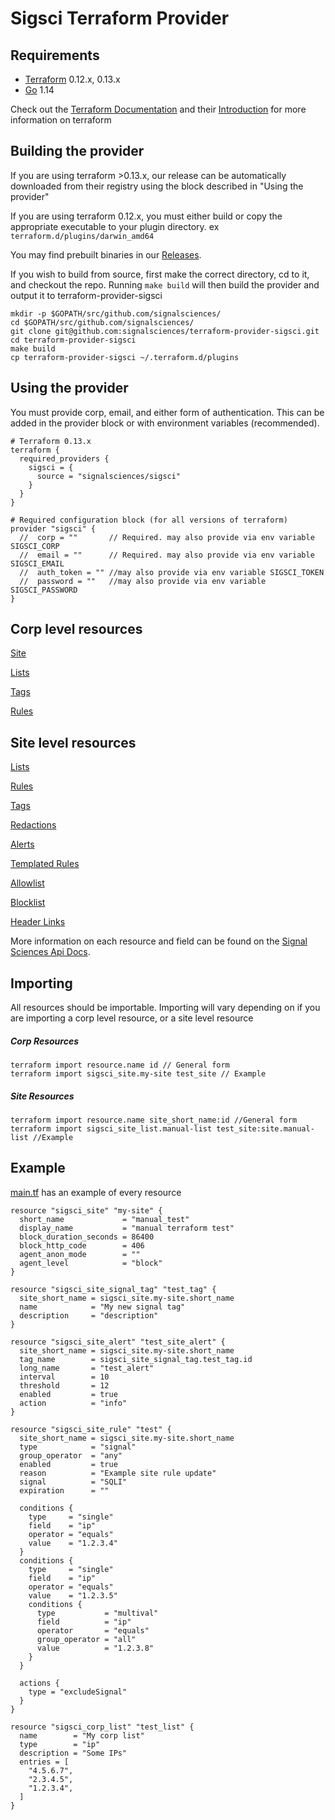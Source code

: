 # Sigsci Terraform Provider

## Requirements
* [Terraform](https://www.terraform.io/downloads.html) 0.12.x, 0.13.x
* [Go](https://golang.org/doc/install) 1.14

Check out the [Terraform Documentation](https://www.terraform.io/docs/configuration/index.html) and their [Introduction](https://www.terraform.io/intro/index.html) for more information on terraform

## Building the provider
If you are using terraform >0.13.x, our release can be automatically downloaded from their registry using the block described in "Using the provider"
 

If you are using terraform 0.12.x, you must either build or copy the appropriate executable to your plugin directory. ex `terraform.d/plugins/darwin_amd64`

You may find prebuilt binaries in our [Releases](https://github.com/signalsciences/terraform-provider-sigsci/releases).

If you wish to build from source, first make the correct directory, cd to it, and checkout the repo.  Running `make build` will then build the provider and output it to terraform-provider-sigsci
```shell script
mkdir -p $GOPATH/src/github.com/signalsciences/
cd $GOPATH/src/github.com/signalsciences/
git clone git@github.com:signalsciences/terraform-provider-sigsci.git
cd terraform-provider-sigsci
make build
cp terraform-provider-sigsci ~/.terraform.d/plugins
```

## Using the provider
You must provide corp, email, and either form of authentication.  This can be added in the provider block or with environment variables (recommended).

```hcl-terraform
# Terraform 0.13.x
terraform {
  required_providers {
    sigsci = {
      source = "signalsciences/sigsci"
    }
  }
}

# Required configuration block (for all versions of terraform)
provider "sigsci" {
  //  corp = ""       // Required. may also provide via env variable SIGSCI_CORP
  //  email = ""      // Required. may also provide via env variable SIGSCI_EMAIL
  //  auth_token = "" //may also provide via env variable SIGSCI_TOKEN
  //  password = ""   //may also provide via env variable SIGSCI_PASSWORD
}
```
## Corp level resources
[Site](https://github.com/signalsciences/terraform-provider-sigsci/blob/master/docs/resources/site.md)

[Lists](https://github.com/signalsciences/terraform-provider-sigsci/blob/master/docs/resources/corp_list.md)

[Tags](https://github.com/signalsciences/terraform-provider-sigsci/blob/master/docs/resources/corp_signal_tag.md)

[Rules](https://github.com/signalsciences/terraform-provider-sigsci/blob/master/docs/resources/corp_rule.md)

## Site level resources

[Lists](https://github.com/signalsciences/terraform-provider-sigsci/blob/master/docs/resources/site_list.md)

[Rules](https://github.com/signalsciences/terraform-provider-sigsci/blob/master/docs/resources/site_rule.md)

[Tags](https://github.com/signalsciences/terraform-provider-sigsci/blob/master/docs/resources/site_signal_tag.md)

[Redactions](https://github.com/signalsciences/terraform-provider-sigsci/blob/master/docs/resources/site_redaction.md)

[Alerts](https://github.com/signalsciences/terraform-provider-sigsci/blob/master/docs/resources/site_alert.md)

[Templated Rules](https://github.com/signalsciences/terraform-provider-sigsci/blob/master/docs/resources/site_templated_rule.md)

[Allowlist](https://github.com/signalsciences/terraform-provider-sigsci/blob/master/docs/resources/site_allowlist.md)

[Blocklist](https://github.com/signalsciences/terraform-provider-sigsci/blob/master/docs/resources/site_blocklist.md)

[Header Links](https://github.com/signalsciences/terraform-provider-sigsci/blob/master/docs/resources/site_header_link.md)

More information on each resource and field can be found on the [Signal Sciences Api Docs](https://docs.signalsciences.net/api/).


## Importing

All resources should be importable. Importing will vary depending on if you are importing a corp level resource, or a site level resource
##### Corp Resources
```hcl-terraform
terraform import resource.name id // General form
terraform import sigsci_site.my-site test_site // Example
```

##### Site Resources
```hcl-terraform
terraform import resource.name site_short_name:id //General form
terraform import sigsci_site_list.manual-list test_site:site.manual-list //Example
```


## Example
[main.tf](https://github.com/signalsciences/terraform-provider-sigsci/blob/master/main.tf) has an example of every resource 
```hcl-terraform
resource "sigsci_site" "my-site" {
  short_name             = "manual_test"
  display_name           = "manual terraform test"
  block_duration_seconds = 86400
  block_http_code        = 406
  agent_anon_mode        = ""
  agent_level            = "block"
}

resource "sigsci_site_signal_tag" "test_tag" {
  site_short_name = sigsci_site.my-site.short_name
  name            = "My new signal tag"
  description     = "description"
}

resource "sigsci_site_alert" "test_site_alert" {
  site_short_name = sigsci_site.my-site.short_name
  tag_name        = sigsci_site_signal_tag.test_tag.id
  long_name       = "test_alert"
  interval        = 10
  threshold       = 12
  enabled         = true
  action          = "info"
}

resource "sigsci_site_rule" "test" {
  site_short_name = sigsci_site.my-site.short_name
  type            = "signal"
  group_operator  = "any"
  enabled         = true
  reason          = "Example site rule update"
  signal          = "SQLI"
  expiration      = ""

  conditions {
    type     = "single"
    field    = "ip"
    operator = "equals"
    value    = "1.2.3.4"
  }
  conditions {
    type     = "single"
    field    = "ip"
    operator = "equals"
    value    = "1.2.3.5"
    conditions {
      type           = "multival"
      field          = "ip"
      operator       = "equals"
      group_operator = "all"
      value          = "1.2.3.8"
    }
  }

  actions {
    type = "excludeSignal"
  }
}

resource "sigsci_corp_list" "test_list" {
  name        = "My corp list"
  type        = "ip"
  description = "Some IPs"
  entries = [
    "4.5.6.7",
    "2.3.4.5",
    "1.2.3.4",
  ]
}

```
